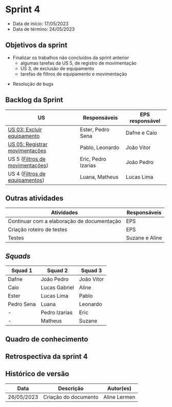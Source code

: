 # Sprint 4

- Data de início: 17/05/2023
- Data de término: 24/05/2023

## Objetivos da sprint
* Finalizar os trabalhos não concluídos da sprint anterior
	- algumas tarefas da US 5, de registro de movimentação
	- US 3, de exclusão de equipamento
	- tarefas de filtros de equipamento e movimentação
- Resolução de bugs

## Backlog da Sprint
|**US**|**Responsáveis**|**EPS responsável**|
|--------|-------------|-------------|
| [US 03: Excluir equipamento](https://github.com/fga-eps-mds/2023-1-Alectrion-DOC/issues/37)       |Ester, Pedro Sena | Dafne e Caio |
| [US 05: Registrar movimentações](https://github.com/fga-eps-mds/2023-1-alectrion-doc/issues/50)   |Pablo, Leonardo| João Vitor |
| US 5 ([Filtros de movimentações](https://github.com/fga-eps-mds/2023-1-Alectrion-DOC/issues/81))  |Eric, Pedro Izarias| João Pedro |
| US 4 ([Filtros de equipamentos](https://github.com/fga-eps-mds/2023-1-alectrion-doc/issues/84))   |Luana, Matheus| Lucas Lima |


## Outras atividades
|**Atividades**|**Responsáveis**|
|--------|-------------|
Continuar com a elaboração de documentação | EPS
Criação roteiro de testes | EPS
Testes | Suzane e Aline

## *Squads*
|**Squad 1** |**Squad 2**     |**Squad 3**|
|------------|----------------|-----------|
| Dafne      | João Pedro     | João Vitor
| Caio       | Lucas Gabriel  | Aline
| Ester      | Lucas Lima     | Pablo
| Pedro Sena | Luana          | Leonardo
|     -      | Pedro Izarias  | Eric
|     -      | Matheus        | Suzane


## Quadro de conhecimento


## Retrospectiva da sprint 4


## Histórico de versão

|**Data**|**Descrição**|**Autor(es)**|
|--------|-------------|--------------|
| 26/05/2023 | Criação do documento | Aline Lermen |
